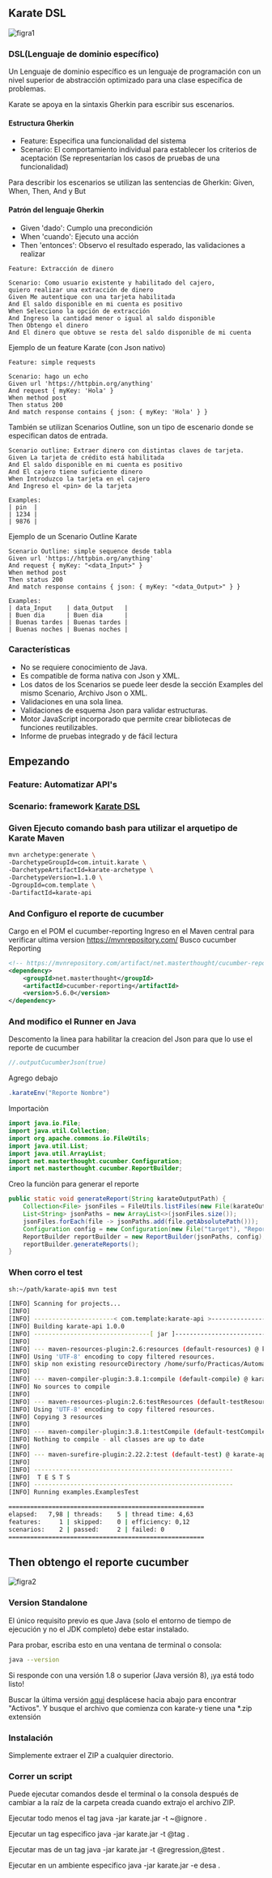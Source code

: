 
## Karate DSL

![figra1](https://user-images.githubusercontent.com/55904664/133254434-434f31e3-b86c-453a-89cd-61e4db90948d.jpg) 

### DSL(Lenguaje de dominio específico)

Un Lenguaje de dominio específico es un lenguaje de programación con un nivel superior de abstracción optimizado para una clase específica de problemas.

Karate se apoya en la sintaxis Gherkin para escribir sus escenarios.

#### Estructura Gherkin
- Feature: Especifica una funcionalidad del sistema
- Scenario: El comportamiento individual para establecer los criterios de aceptación (Se representarían los casos de pruebas de una funcionalidad)

Para describir los escenarios se utilizan las sentencias de Gherkin: Given, When, Then, And y But

#### Patrón del lenguaje Gherkin
- Given 'dado': Cumplo una precondición
- When 'cuando': Ejecuto una acción
- Then 'entonces': Observo el resultado esperado, las validaciones a realizar

```cucumber
Feature: Extracción de dinero

Scenario: Como usuario existente y habilitado del cajero,
quiero realizar una extracción de dinero
Given Me autentique con una tarjeta habilitada
And El saldo disponible en mi cuenta es positivo
When Selecciono la opción de extracción
And Ingreso la cantidad menor o igual al saldo disponible
Then Obtengo el dinero
And El dinero que obtuve se resta del saldo disponible de mi cuenta
```

Ejemplo de un feature Karate (con Json nativo)

```cucumber
Feature: simple requests

Scenario: hago un echo
Given url 'https://httpbin.org/anything'
And request { myKey: 'Hola' }
When method post
Then status 200
And match response contains { json: { myKey: 'Hola' } }
```

También se utilizan Scenarios Outline, son un tipo de escenario donde se especifican datos de entrada.

```cucumber
Scenario outline: Extraer dinero con distintas claves de tarjeta.
Given La tarjeta de crédito está habilitada
And El saldo disponible en mi cuenta es positivo
And El cajero tiene suficiente dinero
When Introduzco la tarjeta en el cajero
And Ingreso el <pin> de la tarjeta 

Examples: 
| pin  | 
| 1234 | 
| 9876 | 
```

Ejemplo de un Scenario Outline Karate

```cucumber
Scenario Outline: simple sequence desde tabla
Given url 'https://httpbin.org/anything'
And request { myKey: "<data_Input>" }
When method post
Then status 200
And match response contains { json: { myKey: "<data_Output>" } }

Examples:
| data_Input    | data_Output   |
| Buen dia      | Buen dia      |
| Buenas tardes | Buenas tardes |
| Buenas noches | Buenas noches |
```

### Características

- No se requiere conocimiento de Java.
- Es compatible de forma nativa con Json y XML.
- Los datos de los Scenarios se puede leer desde la sección Examples del mismo Scenario, Archivo Json o XML.
- Validaciones en una sola linea.
- Validaciones de esquema Json para validar estructuras.
- Motor JavaScript incorporado que permite crear bibliotecas de funciones reutilizables.
- Informe de pruebas integrado y de fácil lectura

## Empezando

### Feature: Automatizar API's

### Scenario: framework [Karate DSL](https://github.com/intuit/karate)

### Given Ejecuto comando bash para utilizar el arquetipo de Karate Maven

```sh
mvn archetype:generate \
-DarchetypeGroupId=com.intuit.karate \
-DarchetypeArtifactId=karate-archetype \
-DarchetypeVersion=1.1.0 \
-DgroupId=com.template \
-DartifactId=karate-api
```

### And Configuro el reporte de cucumber

Cargo en el POM el cucumber-reporting
Ingreso en el Maven central para verificar ultima version
https://mvnrepository.com/
Busco cucumber Reporting

```xml
<!-- https://mvnrepository.com/artifact/net.masterthought/cucumber-reporting -->
<dependency>
    <groupId>net.masterthought</groupId>
    <artifactId>cucumber-reporting</artifactId>
    <version>5.6.0</version>
</dependency>
```


### And modifico el Runner en Java
Descomento la linea para habilitar la creacion del Json para que lo use el reporte de cucumber
```java
//.outputCucumberJson(true)
```
Agrego debajo

```java
.karateEnv("Reporte Nombre")
```

Importaciòn

```java
import java.io.File;
import java.util.Collection;
import org.apache.commons.io.FileUtils;
import java.util.List;
import java.util.ArrayList;
import net.masterthought.cucumber.Configuration;
import net.masterthought.cucumber.ReportBuilder;
```

Creo la funciòn para generar el reporte

```java
public static void generateReport(String karateOutputPath) {
    Collection<File> jsonFiles = FileUtils.listFiles(new File(karateOutputPath), new String[] {"json"}, true);
    List<String> jsonPaths = new ArrayList<>(jsonFiles.size());
    jsonFiles.forEach(file -> jsonPaths.add(file.getAbsolutePath()));
    Configuration config = new Configuration(new File("target"), "Reporte Nomber");
    ReportBuilder reportBuilder = new ReportBuilder(jsonPaths, config);
    reportBuilder.generateReports();
}
```

### When corro el test 
```sh
sh:~/path/karate-api$ mvn test
```

```sh
[INFO] Scanning for projects...
[INFO] 
[INFO] ----------------------< com.template:karate-api >-----------------------
[INFO] Building karate-api 1.0.0
[INFO] --------------------------------[ jar ]---------------------------------
[INFO] 
[INFO] --- maven-resources-plugin:2.6:resources (default-resources) @ karate-api ---
[INFO] Using 'UTF-8' encoding to copy filtered resources.
[INFO] skip non existing resourceDirectory /home/surfo/Practicas/Automatizacion/karate/docker/karate-api/src/main/resources
[INFO] 
[INFO] --- maven-compiler-plugin:3.8.1:compile (default-compile) @ karate-api ---
[INFO] No sources to compile
[INFO] 
[INFO] --- maven-resources-plugin:2.6:testResources (default-testResources) @ karate-api ---
[INFO] Using 'UTF-8' encoding to copy filtered resources.
[INFO] Copying 3 resources
[INFO] 
[INFO] --- maven-compiler-plugin:3.8.1:testCompile (default-testCompile) @ karate-api ---
[INFO] Nothing to compile - all classes are up to date
[INFO] 
[INFO] --- maven-surefire-plugin:2.22.2:test (default-test) @ karate-api ---
[INFO] 
[INFO] -------------------------------------------------------
[INFO]  T E S T S
[INFO] -------------------------------------------------------
[INFO] Running examples.ExamplesTest
```

```sh
======================================================
elapsed:   7,98 | threads:    5 | thread time: 4,63 
features:     1 | skipped:    0 | efficiency: 0,12
scenarios:    2 | passed:     2 | failed: 0
======================================================
```

## Then obtengo el reporte cucumber

![figra2](https://user-images.githubusercontent.com/55904664/133254422-6c3b9ad8-55bd-46e4-8dd9-abf380eb3387.png) 

### Version Standalone

El único requisito previo es que Java (solo el entorno de tiempo de ejecución y no el JDK completo) debe estar instalado.

Para probar, escriba esto en una ventana de terminal o consola:
```sh
java --version
```
Si responde con una versión 1.8 o superior (Java versión 8), ¡ya está todo listo!

Buscar la última versión [aqui](https://github.com/karatelabs/karate/releases) desplácese hacia abajo para encontrar "Activos". Y busque el archivo que comienza con karate-y tiene una *.zip extensión

### Instalación
Simplemente extraer el ZIP a cualquier directorio.

### Correr un script

Puede ejecutar comandos desde el terminal o la consola después de cambiar a la raíz de la carpeta creada cuando extrajo el archivo ZIP. 

Ejecutar todo menos el tag
java -jar karate.jar -t ~@ignore .



Ejecutar un tag especifico
java -jar karate.jar -t @tag .



Ejecutar mas de un tag
java -jar karate.jar -t @regression,@test .

Ejecutar en un ambiente especifico
java -jar karate.jar -e desa .
